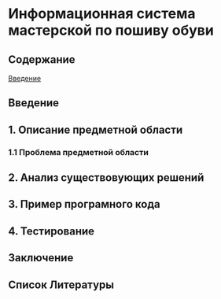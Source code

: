 # Информационная система мастерской по пошиву обуви
## Содержание
[Введение](#introduction)

<a name = "introduction"/>

## Введение

## 1. Описание предметной области
### 1.1 Проблема предметной области
## 2. Анализ существовующих решений
## 3. Пример програмного кода
## 4. Тестирование
## Заключение
## Список Литературы

